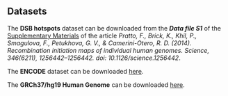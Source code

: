 Datasets
--------
The **DSB hotspots** dataset can be downloaded from the **_Data file S1_** of the [Supplementary Materials](https://science.sciencemag.org/content/suppl/2014/11/12/346.6211.1256442.DC1) of the article _Pratto, F., Brick, K., Khil, P., Smagulova, F., Petukhova, G. V., & Camerini-Otero, R. D. (2014). Recombination initiation maps of individual human genomes. Science, 346(6211), 1256442–1256442. doi: 10.1126/science.1256442_.

The **ENCODE** dataset can be downloaded [here](https://www.dropbox.com/s/8g3kc0ai9ir5d15/encode_roadmap_act.txt.gz).

The **GRCh37/hg19 Human Genome** can be downloaded [here](ftp://hgdownload.cse.ucsc.edu/goldenPath/hg19/bigZips/chromFa.tar.gz).